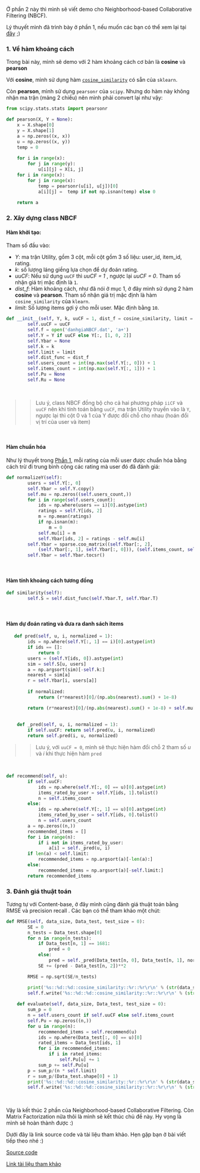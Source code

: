Ở phần 2 này thì mình sẽ viết demo cho Neighborhood-based Collaborative Filtering (NBCF).

Lý thuyết mình đã trình bày ở phần 1, nếu muốn các bạn có thể xem lại tại [đây](https://viblo.asia/p/neighborhood-based-collaborative-filtering-phuong-phap-goi-y-dua-tren-lang-gieng-gan-nhat-p1-4dbZNpvn5YM) ;)

### 1. Về hàm khoảng cách
Trong bài này, mình sẽ demo với 2 hàm khoảng cách cơ bản là **cosine** và **pearson**

Với **cosine**, mình sử dụng hàm [`cosine_similarity`](https://scikit-learn.org/stable/modules/generated/sklearn.metrics.pairwise.cosine_similarity.html) có sẵn của `sklearn`.

Còn **pearson**, mình sử dụng `pearsonr` của `scipy`. Nhưng do hàm này không nhận ma trận (mảng 2 chiều) nên mình phải convert lại như vậy:

```python
from scipy.stats.stats import pearsonr

def pearson(X, Y = None):
    x = X.shape[0]
    y = X.shape[1]
    a = np.zeros((x, x))
    u = np.zeros((x, y))
    temp = 0
    
    for i in range(x):
        for j in range(y):
            u[i][j] = X[i, j]
    for i in range(x):
        for j in range(x):
            temp = pearsonr(u[i], u[j])[0]
            a[i][j] =  temp if not np.isnan(temp) else 0
    
    return a
```

### 2. Xây dựng class NBCF

#### Hàm khởi tạo:
Tham số đầu vào:
- *Y*: ma trận Utility, gồm 3 cột, mỗi cột gồm 3 số liệu: user_id, item_id, rating.
- *k*: số lượng láng giềng lựa chọn để dự đoán rating.
- *uuCF*: Nếu sử dụng `uuCF` thì *uuCF = 1* , ngược lại *uuCF = 0*. Tham số nhận giá trị mặc định là `1`.
- *dist_f*: Hàm khoảng cách, như đã nói ở mục 1, ở đây mình sử dụng 2 hàm **cosine** và **pearson**. Tham số nhận giá trị mặc định là hàm `cosine_similarity` của `klearn`.
- *limit*: Số lượng items gợi ý cho mỗi user. Mặc định bằng `10`.

```python
def __init__(self, Y, k, uuCF = 1, dist_f = cosine_similarity, limit = 10):
        self.uuCF = uuCF
        self.f = open('danhgiaNBCF.dat', 'a+')
        self.Y = Y if uuCF else Y[:, [1, 0, 2]]
        self.Ybar = None
        self.k = k
        self.limit = limit
        self.dist_func = dist_f
        self.users_count = int(np.max(self.Y[:, 0])) + 1
        self.items_count = int(np.max(self.Y[:, 1])) + 1
        self.Pu = None
        self.Ru = None
```

<br>

>> Lưu ý, class NBCF đồng bộ cho cả hai phương pháp `iiCF` và `uuCF` nên khi tính toán bằng `uuCF`, ma trận Utility truyền vào là `Y`, ngược lại thì cột 0 và 1 của Y được đổi chỗ cho nhau (hoán đổi vị trí của user và item) 
>> 

<br>

#### Hàm chuẩn hóa

Như lý thuyết trong [Phần 1](https://viblo.asia/p/neighborhood-based-collaborative-filtering-phuong-phap-goi-y-dua-tren-lang-gieng-gan-nhat-p1-4dbZNpvn5YM), mỗi rating của mỗi user được chuẩn hóa bằng cách trừ đi trung bình cộng các rating mà user đó đã đánh giá:  

```python
def normalizeY(self):
        users = self.Y[:, 0]
        self.Ybar = self.Y.copy()
        self.mu = np.zeros((self.users_count,))
        for i in range(self.users_count):
            ids = np.where(users == i)[0].astype(int)
            ratings = self.Y[ids, 2]
            m = np.mean(ratings)
            if np.isnan(m):
                m = 0
            self.mu[i] = m
            self.Ybar[ids, 2] = ratings - self.mu[i]
        self.Ybar = sparse.coo_matrix((self.Ybar[:, 2],
            (self.Ybar[:, 1], self.Ybar[:, 0])), (self.items_count, self.users_count))
        self.Ybar = self.Ybar.tocsr()
```

<br>

#### Hàm tính khoảng cách tương đồng
```python
def similarity(self):
        self.S = self.dist_func(self.Ybar.T, self.Ybar.T)
```

<br>

#### Hàm dự đoán rating và đưa ra danh sách items
```python
   def pred(self, u, i, normalized = 1):
        ids = np.where(self.Y[:, 1] == i)[0].astype(int)
        if ids == []:
            return 0
        users = (self.Y[ids, 0]).astype(int)
        sim = self.S[u, users]
        a = np.argsort(sim)[-self.k:]
        nearest = sim[a]
        r = self.Ybar[i, users[a]]
        
        if normalized:
            return (r*nearest)[0]/(np.abs(nearest).sum() + 1e-8)

        return (r*nearest)[0]/(np.abs(nearest).sum() + 1e-8) + self.mu[u]
        
        
    def _pred(self, u, i, normalized = 1):
        if self.uuCF: return self.pred(u, i, normalized)
        return self.pred(i, u, normalized)
```

>> Lưu ý, với `uuCF = 0`, mình sẽ thực hiện hàm đổi chỗ 2 tham số _u_ và _i_ khi thực hiện hàm `pred` 

<br>

```python
def recommend(self, u):
        if self.uuCF:
            ids = np.where(self.Y[:, 0] == u)[0].astype(int)
            items_rated_by_user = self.Y[ids, 1].tolist()
            n = self.items_count
        else:
            ids = np.where(self.Y[:, 1] == u)[0].astype(int)
            items_rated_by_user = self.Y[ids, 0].tolist()
            n = self.users_count
        a = np.zeros((n,))
        recommended_items = []
        for i in range(n):
            if i not in items_rated_by_user:
                a[i] = self._pred(u, i)
        if len(a) < self.limit:
            recommended_items = np.argsort(a)[-len(a):]
        else:
            recommended_items = np.argsort(a)[-self.limit:]
        return recommended_items
```


### 3. Đánh giá thuật toán
Tương tự với Content-base, ở đây mình cũng đánh giá thuật toán bằng RMSE và precision recall . Các bạn có thể tham khảo một chút:

```python
def RMSE(self, data_size, Data_test, test_size = 0):
        SE = 0
        n_tests = Data_test.shape[0]
        for n in range(n_tests):
            if Data_test[n, 1] == 1681:
                pred = 0
            else:
                pred = self._pred(Data_test[n, 0], Data_test[n, 1], normalized = 0)
            SE += (pred - Data_test[n, 2])**2 

        RMSE = np.sqrt(SE/n_tests)

        print('%s::%d::%d::cosine_similarity::%r::%r\r\n' % (str(data_size), self.uuCF, self.k, test_size, RMSE))
        self.f.write('%s::%d::%d::cosine_similarity::%r::%r\r\n' % (str(data_size), self.uuCF, self.k, test_size, RMSE))
        
    def evaluate(self, data_size, Data_test, test_size = 0):
        sum_p = 0
        n = self.users_count if self.uuCF else self.items_count
        self.Pu = np.zeros((n,))
        for u in range(n):
            recommended_items = self.recommend(u)
            ids = np.where(Data_test[:, 0] == u)[0]
            rated_items = Data_test[ids, 1]
            for i in recommended_items:
                if i in rated_items:
                    self.Pu[u] += 1
            sum_p += self.Pu[u]
        p = sum_p/(n * self.limit)
        r = sum_p/(Data_test.shape[0] + 1)
        print('%s::%d::%d::cosine_similarity::%r::%r\r\n' % (str(data_size), self.uuCF, self.limit, p, r))
        self.f.write('%s::%d::%d::cosine_similarity::%r::%r\r\n' % (str(data_size), self.uuCF, self.limit, p, r))
```

<br>

Vậy là kết thúc 2 phần của Neighborhood-based Collaborative Filtering. Còn Matrix Factorization nữa thôi là mình sẽ kết thúc chủ đề này. Hy vọng là mình sẽ hoàn thành được :) 

Dưới đây là link source code và tài liệu tham khảo. Hẹn gặp bạn ở bài viết tiếp theo nhé :)

[Source code](https://github.com/HaiHaChan/it5230/blob/master/notebooks/src/Neighborhood-based.ipynb)

[Link tài liệu tham khảo](https://machinelearningcoban.com/2017/05/24/collaborativefiltering/)